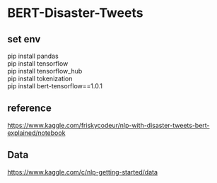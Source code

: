 # BERT-Disaster-Tweets

## set env
pip install pandas <br>
pip install tensorflow <br>
pip install tensorflow_hub <br>
pip install tokenization <br>
pip install bert-tensorflow==1.0.1

## reference
https://www.kaggle.com/friskycodeur/nlp-with-disaster-tweets-bert-explained/notebook

## Data
https://www.kaggle.com/c/nlp-getting-started/data
